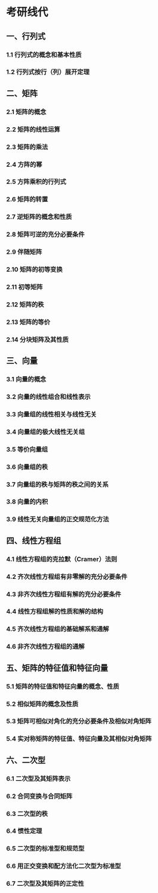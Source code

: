 # 考研线代

## 一、行列式

### 1.1 行列式的概念和基本性质

### 1.2 行列式按行（列）展开定理

## 二、矩阵

### 2.1 矩阵的概念

### 2.2 矩阵的线性运算

### 2.3 矩阵的乘法

### 2.4 方阵的幂

### 2.5 方阵乘积的行列式

### 2.6 矩阵的转置

### 2.7 逆矩阵的概念和性质

### 2.8 矩阵可逆的充分必要条件

### 2.9 伴随矩阵

### 2.10 矩阵的初等变换

### 2.11 初等矩阵

### 2.12 矩阵的秩

### 2.13 矩阵的等价

### 2.14 分块矩阵及其性质

## 三、向量

### 3.1 向量的概念

### 3.2 向量的线性组合和线性表示

### 3.3 向量组的线性相关与线性无关

### 3.4 向量组的极大线性无关组

### 3.5 等价向量组

### 3.6 向量组的秩

### 3.7 向量组的秩与矩阵的秩之间的关系

### 3.8 向量的内积

### 3.9 线性无关向量组的正交规范化方法

## 四、线性方程组

### 4.1 线性方程组的克拉默（Cramer）法则

### 4.2 齐次线性方程组有非零解的充分必要条件

### 4.3 非齐次线性方程组有解的充分必要条件

### 4.4 线性方程组解的性质和解的结构

### 4.5 齐次线性方程组的基础解系和通解

### 4.6 非齐次线性方程组的通解

## 五、矩阵的特征值和特征向量

### 5.1 矩阵的特征值和特征向量的概念、性质

### 5.2 相似矩阵的概念及性质

### 5.3 矩阵可相似对角化的充分必要条件及相似对角矩阵

### 5.4 实对称矩阵的特征值、特征向量及其相似对角矩阵

## 六、二次型

### 6.1 二次型及其矩阵表示

### 6.2 合同变换与合同矩阵

### 6.3 二次型的秩

### 6.4 惯性定理

### 6.5 二次型的标准型和规范型

### 6.6 用正交变换和配方法化二次型为标准型

### 6.7 二次型及其矩阵的正定性
